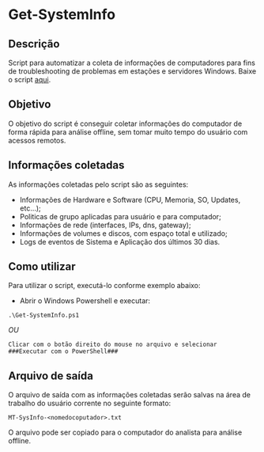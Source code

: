 # Get-SystemInfo

## Descrição
Script para automatizar a coleta de informações de computadores para fins de troubleshooting de problemas em estações e servidores Windows. Baixe o script [aqui](https://github.com/franciscojk/Get-SystemInfo/blob/master/Get-SystemInfo.ps1).


## Objetivo
O objetivo do script é conseguir coletar informações do computador de forma rápida para análise offline, sem tomar muito tempo do usuário com acessos remotos.


## Informações coletadas
As informações coletadas pelo script são as seguintes:

- Informações de Hardware e Software (CPU, Memoria, SO, Updates, etc...);
- Politicas de grupo aplicadas para usuário e para computador;
- Informações de rede (interfaces, IPs, dns, gateway);
- Informações de volumes e discos, com espaço total e utilizado;
- Logs de eventos de Sistema e Aplicação dos últimos 30 dias.


## Como utilizar
Para utilizar o script, executá-lo conforme exemplo abaixo:

- Abrir o Windows Powershell e executar:
```
.\Get-SystemInfo.ps1
```
*OU*
```
Clicar com o botão direito do mouse no arquivo e selecionar ###Executar com o PowerShell###
```

## Arquivo de saída
O arquivo de saída com as informações coletadas serão salvas na área de trabalho do usuário corrente no seguinte formato:
```
MT-SysInfo-<nomedocoputador>.txt
```

O arquivo pode ser copiado para o computador do analista para análise offline.
